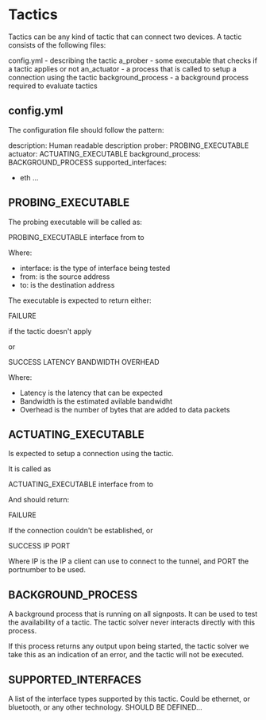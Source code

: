 # Tactics

Tactics can be any kind of tactic that can connect two devices.
A tactic consists of the following files:

config.yml - describing the tactic
a_prober - some executable that checks if a tactic applies or not
an_actuator - a process that is called to setup a connection using the tactic
background_process - a background process required to evaluate tactics

## config.yml

The configuration file should follow the pattern:

description: Human readable description
prober: PROBING_EXECUTABLE
actuator: ACTUATING_EXECUTABLE
background_process: BACKGROUND_PROCESS
supported_interfaces:
  - eth
  ...


## PROBING_EXECUTABLE

The probing executable will be called as:

  PROBING_EXECUTABLE interface from to

Where:
  
* interface: is the type of interface being tested
* from: is the source address
* to: is the destination address

The executable is expected to return either:

  FAILURE

if the tactic doesn't apply

or

  SUCCESS LATENCY BANDWIDTH OVERHEAD

Where:

* Latency is the latency that can be expected
* Bandwidth is the estimated avilable bandwidht
* Overhead is the number of bytes that are added to data packets


## ACTUATING_EXECUTABLE

Is expected to setup a connection using the tactic.

It is called as

  ACTUATING_EXECUTABLE interface from to

And should return:

  FAILURE

If the connection couldn't be established, or

  SUCCESS IP PORT

Where IP is the IP a client can use to connect to the tunnel, and PORT the
portnumber to be used.


## BACKGROUND_PROCESS

A background process that is running on all signposts. It can be used to test
the availability of a tactic. The tactic solver never interacts directly with
this process.

If this process returns any output upon being started, the tactic solver we
take this as an indication of an error, and the tactic will not be executed.


## SUPPORTED_INTERFACES

A list of the interface types supported by this tactic.
Could be ethernet, or bluetooth, or any other technology.
SHOULD BE DEFINED...
